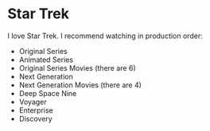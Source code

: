 # Star Trek

I love Star Trek. I recommend watching in production order:

* Original Series
* Animated Series
* Original Series Movies (there are 6)
* Next Generation
* Next Generation Movies (there are 4)
* Deep Space Nine
* Voyager
* Enterprise
* Discovery
